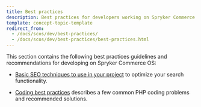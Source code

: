 ```yaml
---
title: Best practices
description: Best practices for developers working on Spryker Commerce OS
template: concept-topic-template
redirect_from:
  - /docs/scos/dev/best-practices/
  - /docs/scos/dev/best-practices/best-practices.html
---
```


This section contains the following best practices guidelines and recommendations for developing on Spryker Commerce OS:  

* [Basic SEO techniques to use in your project](/docs/scos/dev/best-practices/basic-seo-techniques-to-use-in-your-project.html) to optimize your search functionality.

* [Coding best practices](/docs/scos/dev/best-practices/coding-best-practices.html) describes a few common PHP coding problems and recommended solutions.
